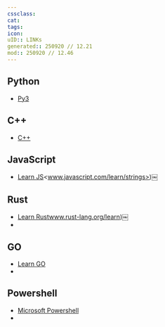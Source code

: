 ```yaml
---
cssclass:
cat:
tags:
icon:
uID:: LINKs
generated:: 250920 // 12.21
mod:: 250920 // 12.46
---
```



## Python
-  [Py3](https://docs.python.org/3/)


## C++

-  [C++](https://cplusplus.com/)

## JavaScript
-  [Learn JS](https://www.javascript.com/learn/strings)<www.javascript.com/learn/strings>)￼

## Rust
-  [Learn Rust](https://www.rust-lang.org/learn)www.rust-lang.org/learn)￼
- 
## GO
-  [Learn GO](https://go.dev/learn/)
- 

## Powershell
-  [Microsoft Powershell](https://learn.microsoft.com/en-us/powershell/)
- 